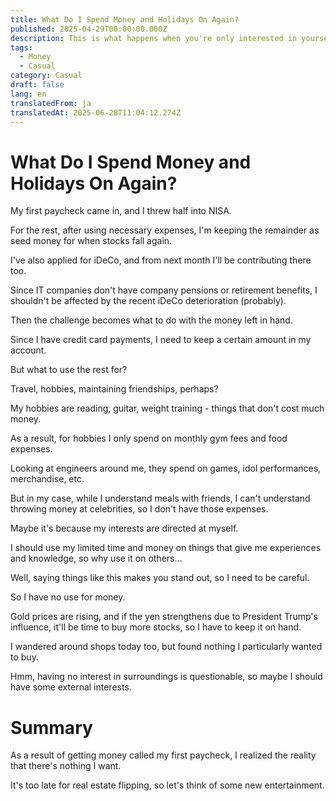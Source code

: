 ```yaml
---
title: What Do I Spend Money and Holidays On Again?
published: 2025-04-29T00:00:00.000Z
description: This is what happens when you're only interested in yourself
tags:
  - Money
  - Casual
category: Casual
draft: false
lang: en
translatedFrom: ja
translatedAt: 2025-06-28T11:04:12.274Z
---
```

# What Do I Spend Money and Holidays On Again?

My first paycheck came in, and I threw half into NISA.

For the rest, after using necessary expenses, I'm keeping the remainder as seed money for when stocks fall again.

I've also applied for iDeCo, and from next month I'll be contributing there too.

Since IT companies don't have company pensions or retirement benefits, I shouldn't be affected by the recent iDeCo deterioration (probably).

Then the challenge becomes what to do with the money left in hand.

Since I have credit card payments, I need to keep a certain amount in my account.

But what to use the rest for?

Travel, hobbies, maintaining friendships, perhaps?

My hobbies are reading, guitar, weight training - things that don't cost much money.

As a result, for hobbies I only spend on monthly gym fees and food expenses.

Looking at engineers around me, they spend on games, idol performances, merchandise, etc.

But in my case, while I understand meals with friends, I can't understand throwing money at celebrities, so I don't have those expenses.

Maybe it's because my interests are directed at myself.

I should use my limited time and money on things that give me experiences and knowledge, so why use it on others...

Well, saying things like this makes you stand out, so I need to be careful.

So I have no use for money.

Gold prices are rising, and if the yen strengthens due to President Trump's influence, it'll be time to buy more stocks, so I have to keep it on hand.

I wandered around shops today too, but found nothing I particularly wanted to buy.

Hmm, having no interest in surroundings is questionable, so maybe I should have some external interests.

# Summary

As a result of getting money called my first paycheck, I realized the reality that there's nothing I want.

It's too late for real estate flipping, so let's think of some new entertainment.
